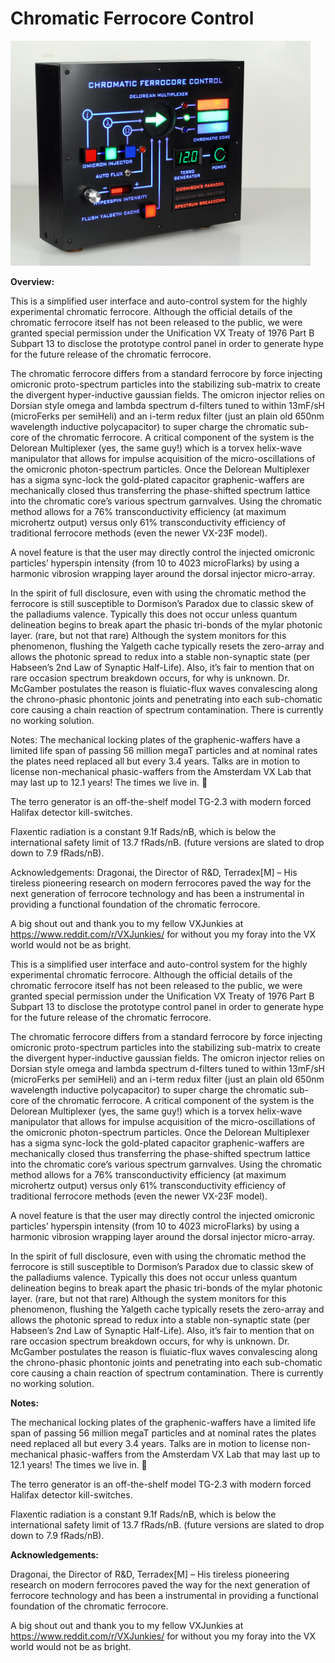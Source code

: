# Chromatic Ferrocore Control

<img src="https://github.com/reubenstr/ChromaticFerrocore/blob/main/images/chromatic-ferrocore-control-panel-front.jpg" width="480">

**Overview:**

This is a simplified user interface and auto-control system for the highly experimental chromatic ferrocore. Although the official details of the chromatic ferrocore itself has not been released to the public, we were granted special permission under the Unification VX Treaty of 1976 Part B Subpart 13 to disclose the prototype control panel in order to generate hype for the future release of the chromatic ferrocore.

The chromatic ferrocore differs from a standard ferrocore by force injecting omicronic proto-spectrum particles into the stabilizing sub-matrix to create the divergent hyper-inductive gaussian fields. The omicron injector relies on Dorsian style omega and lambda spectrum d-filters tuned to within 13mF/sH (microFerks per semiHeli) and an i-term redux filter (just an plain old 650nm wavelength inductive polycapacitor) to super charge the chromatic sub-core of the chromatic ferrocore. A critical component of the system is the Delorean Multiplexer (yes, the same guy!) which is a torvex helix-wave manipulator that allows for impulse acquisition of the micro-oscillations of the omicronic photon-spectrum particles. Once the Delorean Multiplexer has a sigma sync-lock the gold-plated capacitor graphenic-waffers are mechanically closed thus transferring the phase-shifted spectrum lattice into the chromatic core’s various spectrum garnvalves. Using the chromatic method allows for a 76% transconductivity efficiency (at maximum microhertz output) versus only 61% transconductivity efficiency of traditional ferrocore methods (even the newer VX-23F model).

A novel feature is that the user may directly control the injected omicronic particles’ hyperspin intensity (from 10 to 4023 microFlarks) by using a harmonic vibrosion wrapping layer around the dorsal injector micro-array.

In the spirit of full disclosure, even with using the chromatic method the ferrocore is still susceptible to Dormison’s Paradox due to classic skew of the palladiums valence. Typically this does not occur unless quantum delineation begins to break apart the phasic tri-bonds of the mylar photonic layer. (rare, but not that rare) Although the system monitors for this phenomenon, flushing the Yalgeth cache typically resets the zero-array and allows the photonic spread to redux into a stable non-synaptic state (per Habseen’s 2nd Law of Synaptic Half-Life). Also, it’s fair to mention that on rare occasion spectrum breakdown occurs, for why is unknown. Dr. McGamber postulates the reason is fluiatic-flux waves convalescing along the chrono-phasic phontonic joints and penetrating into each sub-chomatic core causing a chain reaction of spectrum contamination. There is currently no working solution.

Notes:
The mechanical locking plates of the graphenic-waffers have a limited life span of passing 56 million megaT particles and at nominal rates the plates need replaced all but every 3.4 years. Talks are in motion to license non-mechanical phasic-waffers from the Amsterdam VX Lab that may last up to 12.1 years! The times we live in. 🙂

The terro generator is an off-the-shelf model TG-2.3 with modern forced Halifax detector kill-switches.

Flaxentic radiation is a constant 9.1f Rads/nB, which is below the international safety limit of 13.7 fRads/nB. (future versions are slated to drop down to 7.9 fRads/nB).

Acknowledgements:
Dragonai, the Director of R&D, Terradex[M] – His tireless pioneering research on modern ferrocores paved the way for the next generation of ferrocore technology and has been a instrumental in providing a functional foundation of the chromatic ferrocore.

A big shout out and thank you to my fellow VXJunkies at https://www.reddit.com/r/VXJunkies/ for without you my foray into the VX world would not be as bright.

This is a simplified user interface and auto-control system for the highly experimental chromatic ferrocore. Although the official details of the chromatic ferrocore itself has not been released to the public, we were granted special permission under the Unification VX Treaty of 1976 Part B Subpart 13 to disclose the prototype control panel in order to generate hype for the future release of the chromatic ferrocore.

The chromatic ferrocore differs from a standard ferrocore by force injecting omicronic proto-spectrum particles into the stabilizing sub-matrix to create the divergent hyper-inductive gaussian fields. The omicron injector relies on Dorsian style omega and lambda spectrum d-filters tuned to within 13mF/sH (microFerks per semiHeli) and an i-term redux filter (just an plain old 650nm wavelength inductive polycapacitor) to super charge the chromatic sub-core of the chromatic ferrocore. A critical component of the system is the Delorean Multiplexer (yes, the same guy!) which is a torvex helix-wave manipulator that allows for impulse acquisition of the micro-oscillations of the omicronic photon-spectrum particles. Once the Delorean Multiplexer has a sigma sync-lock the gold-plated capacitor graphenic-waffers are mechanically closed thus transferring the phase-shifted spectrum lattice into the chromatic core’s various spectrum garnvalves. Using the chromatic method allows for a 76% transconductivity efficiency (at maximum microhertz output) versus only 61% transconductivity efficiency of traditional ferrocore methods (even the newer VX-23F model).

A novel feature is that the user may directly control the injected omicronic particles’ hyperspin intensity (from 10 to 4023 microFlarks) by using a harmonic vibrosion wrapping layer around the dorsal injector micro-array.

In the spirit of full disclosure, even with using the chromatic method the ferrocore is still susceptible to Dormison’s Paradox due to classic skew of the palladiums valence. Typically this does not occur unless quantum delineation begins to break apart the phasic tri-bonds of the mylar photonic layer. (rare, but not that rare) Although the system monitors for this phenomenon, flushing the Yalgeth cache typically resets the zero-array and allows the photonic spread to redux into a stable non-synaptic state (per Habseen’s 2nd Law of Synaptic Half-Life). Also, it’s fair to mention that on rare occasion spectrum breakdown occurs, for why is unknown. Dr. McGamber postulates the reason is fluiatic-flux waves convalescing along the chrono-phasic phontonic joints and penetrating into each sub-chomatic core causing a chain reaction of spectrum contamination. There is currently no working solution.

**Notes:**

The mechanical locking plates of the graphenic-waffers have a limited life span of passing 56 million megaT particles and at nominal rates the plates need replaced all but every 3.4 years. Talks are in motion to license non-mechanical phasic-waffers from the Amsterdam VX Lab that may last up to 12.1 years! The times we live in. 🙂

The terro generator is an off-the-shelf model TG-2.3 with modern forced Halifax detector kill-switches.

Flaxentic radiation is a constant 9.1f Rads/nB, which is below the international safety limit of 13.7 fRads/nB. (future versions are slated to drop down to 7.9 fRads/nB).

**Acknowledgements:**

Dragonai, the Director of R&D, Terradex[M] – His tireless pioneering research on modern ferrocores paved the way for the next generation of ferrocore technology and has been a instrumental in providing a functional foundation of the chromatic ferrocore.

A big shout out and thank you to my fellow VXJunkies at https://www.reddit.com/r/VXJunkies/ for without you my foray into the VX world would not be as bright.
